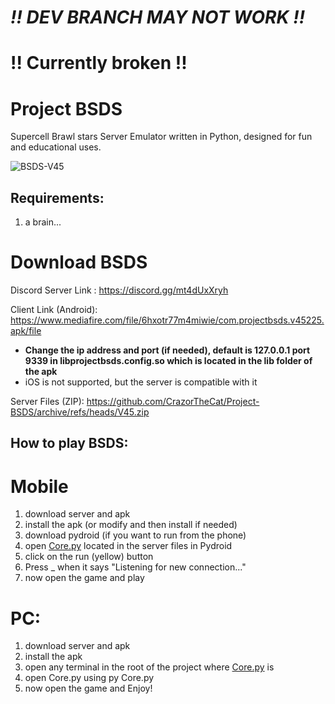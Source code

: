 # *!! DEV BRANCH MAY NOT WORK !!* #

# !! Currently broken !! #

# Project BSDS
Supercell Brawl stars Server Emulator written in Python, designed for fun and educational uses.

![BSDS-V45](https://github.com/user-attachments/assets/95f2a049-6c9c-4651-9812-9901040028f2)

## Requirements: ##
1. a brain...

# Download BSDS
Discord Server Link : https://discord.gg/mt4dUxXryh

Client Link (Android): https://www.mediafire.com/file/6hxotr77m4miwie/com.projectbsds.v45225.apk/file
- **Change the ip address and port (if needed), default is 127.0.0.1 port 9339 in libprojectbsds.config.so which is located in the lib folder of the apk**
- iOS is not supported, but the server is compatible with it

Server Files (ZIP): https://github.com/CrazorTheCat/Project-BSDS/archive/refs/heads/V45.zip

## How to play BSDS: ##

# Mobile #
1. download server and apk
2. install the apk (or modify and then install if needed)
3. download pydroid (if you want to run from the phone)
4. open [Core.py](Core.py) located in the server files in Pydroid
5. click on the run (yellow) button
6. Press _ when it says "Listening for new connection..."
7. now open the game and play

# PC: #
1. download server and apk
2. install the apk
3. open any terminal in the root of the project where [Core.py](Core.py) is
4. open Core.py using py Core.py 
5. now open the game and Enjoy!
